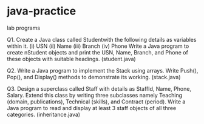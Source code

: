 # java-practice
lab programs

Q1. Create a Java class called Studentwith the following details as variables within it. 
    (i)  USN (ii)  Name (iii) Branch  (iv) Phone
Write a Java program to create nStudent objects and print the USN, Name, Branch, and Phone 
of these objects with suitable headings. (student.java)

Q2. Write  a  Java  program  to  implement  the  Stack  using  arrays.
Write  Push(),  Pop(),  and Display() methods to demonstrate its working. (stack.java)

Q3. Design  a  superclass  called Staff  with  details  as  StaffId,  Name,  Phone,  Salary.
Extend this   class   by   writing   three   subclasses   namely Teaching   (domain,   publications), 
Technical  (skills),  and Contract  (period).
Write  a  Java  program  to  read  and  display  at least 3 staff objects of all three categories. (inheritance.java)

